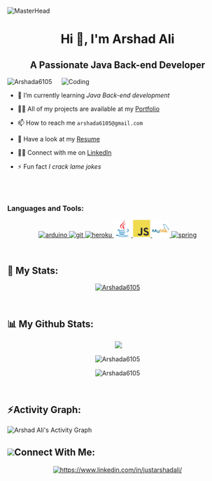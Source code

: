 ![MasterHead](https://scand.com/wp-content/uploads/2020/05/Java-KV2.jpg)

<h1 align="center">Hi 👋, I'm Arshad Ali</h1>
<h2 align="center">A  Passionate Java Back-end Developer</h2>

<img align="right" alt="Coding" width="380" src="https://camo.githubusercontent.com/40165a147c3dcea0fa1db780bb533fc5f98546ccfb9d5d05ddb2f429277f5348/68747470733a2f2f616e616c7974696373696e6469616d61672e636f6d2f77702d636f6e74656e742f75706c6f6164732f323031382f31322f646576656c6f7065722d6472696262626c652e676966"/>

<p align="left"> <img src="https://komarev.com/ghpvc/?username=Arshada6105&label=Profile%20views&color=0e75b6&style=flat" alt="Arshada6105" /> </p>

- 🌱 I’m currently learning *Java Back-end development*

- 👨‍💻 All of my projects are available at my [Portfolio](https://arshada6105.github.io/)

- 📫 How to reach me `arshada6105@gmail.com`

- 📄 Have a look at my [Resume](https://drive.google.com/file/d/1DjQLqOVYTK_GJf1aAnbLDK_U2T63aqt_/view?usp=sharing)

- 👨‍💻 Connect with me on [LinkedIn](https://www.linkedin.com/in/justarshadali/)

<!-- - 💬 ask me about Java

- 😄 Pronouns: He/His -->

- ⚡ Fun fact *I crack lame jokes*

<br>
<br>

<h3 align="left">Languages and Tools:</h3>
 <p align="center"  class= "centre"> <a href=["https://www.arduino.cc/](https://www.vectorlogo.zone/logos/hibernate/hibernate-icon.svg)" target="_blank" rel="noreferrer"> <img src="https://www.vectorlogo.zone/logos/hibernate/hibernate-icon.svg" alt="arduino" width="40" height="40"/> </a> <a href="https://git-scm.com/" target="_blank" rel="noreferrer"> <img src="https://www.vectorlogo.zone/logos/git-scm/git-scm-icon.svg" alt="git" width="40" height="40"/> </a> <a href="https://heroku.com" target="_blank" rel="noreferrer"> <img src="https://www.vectorlogo.zone/logos/heroku/heroku-icon.svg" alt="heroku" width="40" height="40"/> </a> <a href="https://www.java.com" target="_blank" rel="noreferrer"> <img src="https://raw.githubusercontent.com/devicons/devicon/master/icons/java/java-original.svg" alt="java" width="40" height="40"/> </a> <a href="https://developer.mozilla.org/en-US/docs/Web/JavaScript" target="_blank" rel="noreferrer"> <img src="https://raw.githubusercontent.com/devicons/devicon/master/icons/javascript/javascript-original.svg" alt="javascript" width="40" height="40"/> </a><a href="https://www.mysql.com/" target="_blank" rel="noreferrer"> <img src="https://raw.githubusercontent.com/devicons/devicon/master/icons/mysql/mysql-original-wordmark.svg" alt="mysql" width="40" height="40"/> </a> <a href="https://spring.io/" target="_blank" rel="noreferrer"> <img src="https://www.vectorlogo.zone/logos/springio/springio-icon.svg" alt="spring" width="40" height="40"/> </a> </p>

<br>

<h2 align="left">📄 My Stats:</h2>

<p align="center"> <a href="https://github.com/ryo-ma/github-profile-trophy"><img src="https://github-profile-trophy.vercel.app/?username=Arshada6105" alt="Arshada6105" /></a> </p>

<br>

<h2 align="left">📊 My Github Stats:</h2>

<p align="center">&nbsp;<img align="center" src="https://github-readme-stats.vercel.app/api/top-langs/?username=Arshada6105" /></p>
<p align="center"><img align="center" src="https://github-readme-stats.vercel.app/api?username=Arshada6105&show_icons=true" alt="Arshada6105" /></p>

<p align="center"><img align="center" src="https://github-readme-streak-stats.herokuapp.com/?user=Arshada6105&" alt="Arshada6105" /></p>

<br>
<h2 align="left">⚡Activity Graph:</h2>
  <a><img alt="Arshad Ali's Activity Graph" src="https://github-readme-activity-graph.cyclic.app/graph?username=Arshada6105&theme=react-dark&hide_border=true" /></a>

<br>

<h2 align="left"><img src='https://raw.githubusercontent.com/ShahriarShafin/ShahriarShafin/main/Assets/handshake.gif' width="100px">Connect With Me:</h2>
<p align="center">
<a href="https://www.linkedin.com/in/justarshadali/" target="blank"><img align="center" src="https://raw.githubusercontent.com/rahuldkjain/github-profile-readme-generator/master/src/images/icons/Social/linked-in-alt.svg" alt="https://www.linkedin.com/in/justarshadali/" height="40" width="50" /></a>

</p>




